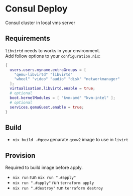# Consul Deploy

Consul cluster in local vms server

## Requirements
`libvirtd` needs to works in your environment.  
Add follow options to your `configuration.nix`:  
``` nix
{
  users.users.myname.extraGroups = [
    "qemu-libvirtd" "libvirtd" 
    "wheel" "video" "audio" "disk" "networkmanager"
  ]; 
  virtualisation.libvirtd.enable = true;
  # optional
  boot.kernelModules = [ "kvm-amd" "kvm-intel" ];
  # optional
  services.qemuGuest.enable = true;
}
```
## Build

* `nix build .#qcow` genarate `qcow2` image to use in `livirt`  

## Provision
Required to build image before apply.  
* `nix run` run `nix run ".#apply"`
* `nix run ".#apply"` run `terraform apply`
* `nix run ".#destroy"` run `terraform destroy`
